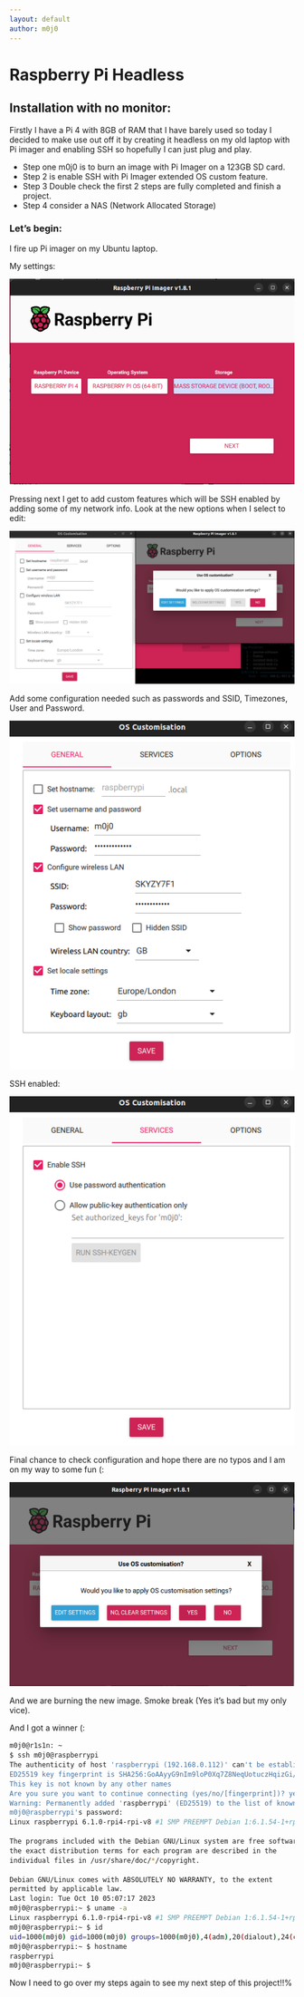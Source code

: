 ```yaml
---
layout: default
author: m0j0
---
```


# Raspberry Pi Headless

## Installation with no monitor:

Firstly I have a Pi 4 with 8GB of RAM that I have barely used so today I decided to make use out off it by creating it headless on my old laptop with Pi imager and enabling SSH so hopefully I can just plug and play.

- Step one m0j0 is to burn an image with Pi Imager on a 123GB SD card.
- Step 2 is enable SSH with Pi Imager extended OS custom feature.
- Step 3 Double check the first 2 steps are fully completed and finish a project.
- Step 4 consider a NAS (Network Allocated Storage)

### Let’s begin:

I fire up Pi imager on my Ubuntu laptop.

My settings:

![pi_imager](/assets/images/pi_imager.png)

Pressing next I get to add custom features which will be SSH enabled by adding some of my network info. Look at the new options when I select to edit:


![custom_os](/assets/images/os_custom.png)

Add some configuration needed such as passwords and SSID, Timezones, User and Password.

![settings](/assets/images/settings.png)

SSH enabled:

![ssh](/assets/images/ssh.png)

Final chance to check configuration and hope there are no typos and I am on my way to some fun (:

![Untitled](/assets/images/final_burn.png)

And we are burning the new image. Smoke break (Yes it’s bad but my only vice).

And I got a winner (:

```bash
m0j0@r1s1n: ~
$ ssh m0j0@raspberrypi                                                                                                                     [17:18:39]
The authenticity of host 'raspberrypi (192.168.0.112)' can't be established.
ED25519 key fingerprint is SHA256:GoAAyyG9nIm9loP0Xq7Z8NeqUotuczHqizGi/tCtkFQ.
This key is not known by any other names
Are you sure you want to continue connecting (yes/no/[fingerprint])? yes
Warning: Permanently added 'raspberrypi' (ED25519) to the list of known hosts.
m0j0@raspberrypi's password: 
Linux raspberrypi 6.1.0-rpi4-rpi-v8 #1 SMP PREEMPT Debian 1:6.1.54-1+rpt2 (2023-10-05) aarch64

The programs included with the Debian GNU/Linux system are free software;
the exact distribution terms for each program are described in the
individual files in /usr/share/doc/*/copyright.

Debian GNU/Linux comes with ABSOLUTELY NO WARRANTY, to the extent
permitted by applicable law.
Last login: Tue Oct 10 05:07:17 2023
m0j0@raspberrypi:~ $ uname -a
Linux raspberrypi 6.1.0-rpi4-rpi-v8 #1 SMP PREEMPT Debian 1:6.1.54-1+rpt2 (2023-10-05) aarch64 GNU/Linux
m0j0@raspberrypi:~ $ id
uid=1000(m0j0) gid=1000(m0j0) groups=1000(m0j0),4(adm),20(dialout),24(cdrom),27(sudo),29(audio),44(video),46(plugdev),60(games),100(users),102(input),105(render),106(netdev),115(lpadmin),993(gpio),994(i2c),995(spi)
m0j0@raspberrypi:~ $ hostname
raspberrypi
m0j0@raspberrypi:~ $
```

Now I need to go over my steps again to see my next step of this project!!% 
